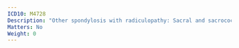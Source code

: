 ```yaml
---
ICD10: M4728
Description: "Other spondylosis with radiculopathy: Sacral and sacrococcygeal region"
Matters: No
Weight: 0
---
```


